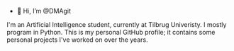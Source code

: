 - 👋 Hi, I’m @DMAgit

I'm an Artificial Intelligence student, currently at Tilbrug Univeristy. 
I mostly program in Python.
This is my personal GitHub profile; it contains some personal projects I've worked on over the years. 

<!---
DMAgit/DMAgit is a ✨ special ✨ repository because its `README.md` (this file) appears on your GitHub profile.
You can click the Preview link to take a look at your changes.
--->
